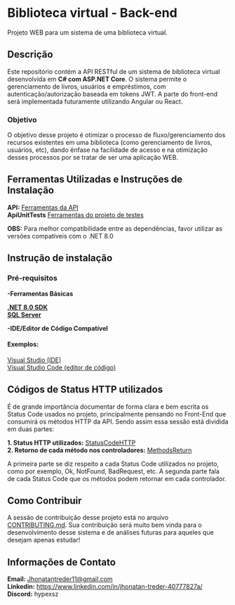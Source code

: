 # Biblioteca virtual - Back-end
Projeto WEB para um sistema de uma biblioteca virtual.
## Descrição
Este repositório contém a API RESTful de um sistema de biblioteca virtual desenvolvida em **C# com ASP.NET Core**. 
O sistema permite o gerenciamento de livros, usuários e empréstimos, com autenticação/autorização baseada em tokens JWT. 
A parte do front-end será implementada futuramente utilizando Angular ou React.
### Objetivo
O objetivo desse projeto é otimizar o processo de fluxo/gerenciamento dos recursos existentes em uma biblioteca (como gerenciamento de livros, usuários, etc),
dando ênfase na facilidade de acesso e na otimização desses processos por se tratar de ser uma aplicação WEB.

## Ferramentas Utilizadas e Instruções de Instalação

**API:** [Ferramentas da API](./docs/FerramentasAPI.md) <br>
**ApiUnitTests** [Ferramentas do projeto de testes](./docs/FerramentasTestAPI.md) <br>

**OBS:** Para melhor compatibilidade entre as dependências, favor utilizar as versões compatíveis com o .NET 8.0 

## Instrução de instalação
### Pré-requisitos

**-Ferramentas Básicas**

[**.NET 8.0 SDK**](https://dotnet.microsoft.com/pt-br/download/dotnet/8.0) <br>
[**SQL Server**](https://www.microsoft.com/pt-br/sql-server/sql-server-downloads)<br>

**-IDE/Editor de Código Compatível** <br>

#### Exemplos: <br>
[Visual Studio (IDE)](https://visualstudio.microsoft.com/pt-br/vs/community/) <br>
[Visual Studio Code (editor de código)](https://code.visualstudio.com/download) <br>

## Códigos de Status HTTP utilizados
É de grande importância documentar de forma clara e bem escrita os Status Code usados no projeto, principalmente pensando no Front-End que consumirá os métodos HTTP da API.
Sendo assim essa sessão está dividida em duas partes: <br>

**1. Status HTTP utilizados:** [StatusCodeHTTP](./docs/StatusCodesHTTP.md) <br>
**2. Retorno de cada método nos controladores:** [MethodsReturn](./docs/controllers-return.md)<br>

A primeira parte se diz respeito a cada Status Code utilizados no projeto, como por exemplo, Ok, NotFound, BadRequest, etc.
A segunda parte fala de cada Status Code que os métodos podem retornar em cada controlador. 

## Como Contribuir
A sessão de contribuição desse projeto está no arquivo [CONTRIBUTING.md](CONTRIBUTING.md).
Sua contribuição será muito bem vinda para o desenvolvimento desse sistema e de análises futuras para aqueles que desejam apenas estudar!

## Informações de Contato

**Email:** Jhonatantreder11@gmail.com <br>
**Linkedin:** https://www.linkedin.com/in/jhonatan-treder-40777827a/ <br>
**Discord:** hypexsz <br>
